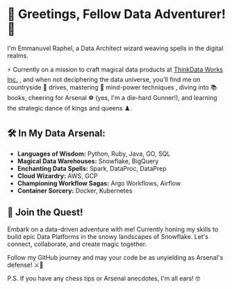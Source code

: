 # 👋 Greetings, Fellow Data Adventurer! 🚀

I'm Emmanuvel Raphel, a Data Architect wizard weaving spells in the digital realms. 

⚡ Currently on a mission to craft magical data products at [ThinkData Works Inc.](https://www.thinkdataworks.com/) , and when not deciphering the data universe, you'll find me on countryside 🚗 drives, 
mastering 🧠 mind-power techniques , diving into 📚 books, cheering for Arsenal ⚽ (yes, I'm a die-hard Gunner!), and learning the strategic dance of kings and queens ♟️.

## 🛠️ In My Data Arsenal:

- **Languages of Wisdom:** Python, Ruby, Java, GO, SQL
- **Magical Data Warehouses:** Snowflake, BigQuery
- **Enchanting Data Spells:** Spark, DataProc, DataPrep
- **Cloud Wizardry:** AWS, GCP
- **Championing Workflow Sagas:** Argo Workflows, Airflow
- **Container Sorcery:** Docker, Kubernetes

## 🌟 Join the Quest!

Embark on a data-driven adventure with me! Currently honing my skills to build epic Data Platforms in the snowy landscapes of Snowflake. 
Let's connect, collaborate, and create magic together.


Follow my GitHub journey and may your code be as unyielding as Arsenal's defense! ⚔️🔴

P.S. If you have any chess tips or Arsenal anecdotes, I'm all ears! 🤓
